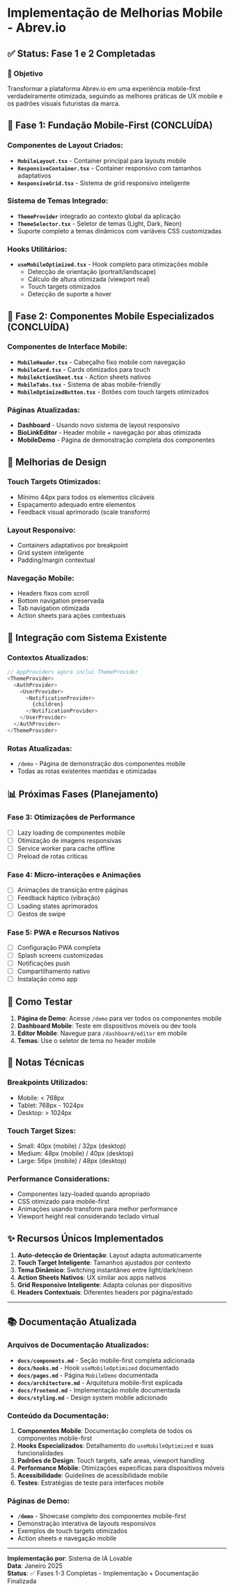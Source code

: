 # Implementação de Melhorias Mobile - Abrev.io

## ✅ Status: Fase 1 e 2 Completadas

### 🎯 Objetivo
Transformar a plataforma Abrev.io em uma experiência mobile-first verdadeiramente otimizada, seguindo as melhores práticas de UX mobile e os padrões visuais futuristas da marca.

## 📱 Fase 1: Fundação Mobile-First (CONCLUÍDA)

### Componentes de Layout Criados:
- **`MobileLayout.tsx`** - Container principal para layouts mobile
- **`ResponsiveContainer.tsx`** - Container responsivo com tamanhos adaptativos
- **`ResponsiveGrid.tsx`** - Sistema de grid responsivo inteligente

### Sistema de Temas Integrado:
- **`ThemeProvider`** integrado ao contexto global da aplicação
- **`ThemeSelector.tsx`** - Seletor de temas (Light, Dark, Neon)
- Suporte completo a temas dinâmicos com variáveis CSS customizadas

### Hooks Utilitários:
- **`useMobileOptimized.tsx`** - Hook completo para otimizações mobile
  - Detecção de orientação (portrait/landscape)
  - Cálculo de altura otimizada (viewport real)
  - Touch targets otimizados
  - Detecção de suporte a hover

## 📱 Fase 2: Componentes Mobile Especializados (CONCLUÍDA)

### Componentes de Interface Mobile:
- **`MobileHeader.tsx`** - Cabeçalho fixo mobile com navegação
- **`MobileCard.tsx`** - Cards otimizados para touch
- **`MobileActionSheet.tsx`** - Action sheets nativos
- **`MobileTabs.tsx`** - Sistema de abas mobile-friendly
- **`MobileOptimizedButton.tsx`** - Botões com touch targets otimizados

### Páginas Atualizadas:
- **Dashboard** - Usando novo sistema de layout responsivo
- **BioLinkEditor** - Header mobile + navegação por abas otimizada
- **MobileDemo** - Página de demonstração completa dos componentes

## 🎨 Melhorias de Design

### Touch Targets Otimizados:
- Mínimo 44px para todos os elementos clicáveis
- Espaçamento adequado entre elementos
- Feedback visual aprimorado (scale transform)

### Layout Responsivo:
- Containers adaptativos por breakpoint
- Grid system inteligente
- Padding/margin contextual

### Navegação Mobile:
- Headers fixos com scroll
- Bottom navigation preservada
- Tab navigation otimizada
- Action sheets para ações contextuais

## 🔧 Integração com Sistema Existente

### Contextos Atualizados:
```typescript
// AppProviders agora inclui ThemeProvider
<ThemeProvider>
  <AuthProvider>
    <UserProvider>
      <NotificationProvider>
        {children}
      </NotificationProvider>
    </UserProvider>
  </AuthProvider>
</ThemeProvider>
```

### Rotas Atualizadas:
- `/demo` - Página de demonstração dos componentes mobile
- Todas as rotas existentes mantidas e otimizadas

## 📊 Próximas Fases (Planejamento)

### Fase 3: Otimizações de Performance
- [ ] Lazy loading de componentes mobile
- [ ] Otimização de imagens responsivas
- [ ] Service worker para cache offline
- [ ] Preload de rotas críticas

### Fase 4: Micro-interações e Animações
- [ ] Animações de transição entre páginas
- [ ] Feedback háptico (vibração)
- [ ] Loading states aprimorados
- [ ] Gestos de swipe

### Fase 5: PWA e Recursos Nativos
- [ ] Configuração PWA completa
- [ ] Splash screens customizadas
- [ ] Notificações push
- [ ] Compartilhamento nativo
- [ ] Instalação como app

## 🧪 Como Testar

1. **Página de Demo**: Acesse `/demo` para ver todos os componentes mobile
2. **Dashboard Mobile**: Teste em dispositivos móveis ou dev tools
3. **Editor Mobile**: Navegue para `/dashboard/editor` em mobile
4. **Temas**: Use o seletor de tema no header mobile

## 📝 Notas Técnicas

### Breakpoints Utilizados:
- Mobile: < 768px
- Tablet: 768px - 1024px  
- Desktop: > 1024px

### Touch Target Sizes:
- Small: 40px (mobile) / 32px (desktop)
- Medium: 48px (mobile) / 40px (desktop)
- Large: 56px (mobile) / 48px (desktop)

### Performance Considerations:
- Componentes lazy-loaded quando apropriado
- CSS otimizado para mobile-first
- Animações usando transform para melhor performance
- Viewport height real considerando teclado virtual

## ✨ Recursos Únicos Implementados

1. **Auto-detecção de Orientação**: Layout adapta automaticamente
2. **Touch Target Inteligente**: Tamanhos ajustados por contexto
3. **Tema Dinâmico**: Switching instantâneo entre light/dark/neon
4. **Action Sheets Nativos**: UX similar aos apps nativos
5. **Grid Responsivo Inteligente**: Adapta colunas por dispositivo
6. **Headers Contextuais**: Diferentes headers por página/estado

---

## 📚 Documentação Atualizada

### Arquivos de Documentação Atualizados:
- **`docs/components.md`** - Seção mobile-first completa adicionada
- **`docs/hooks.md`** - Hook `useMobileOptimized` documentado
- **`docs/pages.md`** - Página `MobileDemo` documentada  
- **`docs/architecture.md`** - Arquitetura mobile-first explicada
- **`docs/frontend.md`** - Implementação mobile documentada
- **`docs/styling.md`** - Design system mobile adicionado

### Conteúdo da Documentação:
1. **Componentes Mobile**: Documentação completa de todos os componentes mobile-first
2. **Hooks Especializados**: Detalhamento do `useMobileOptimized` e suas funcionalidades
3. **Padrões de Design**: Touch targets, safe areas, viewport handling
4. **Performance Mobile**: Otimizações específicas para dispositivos móveis
5. **Acessibilidade**: Guidelines de acessibilidade mobile
6. **Testes**: Estratégias de teste para interfaces mobile

### Páginas de Demo:
- **`/demo`** - Showcase completo dos componentes mobile-first
- Demonstração interativa de layouts responsivos
- Exemplos de touch targets otimizados
- Action sheets e navegação mobile

---

**Implementação por**: Sistema de IA Lovable  
**Data**: Janeiro 2025  
**Status**: ✅ Fases 1-3 Completas - Implementação + Documentação Finalizada